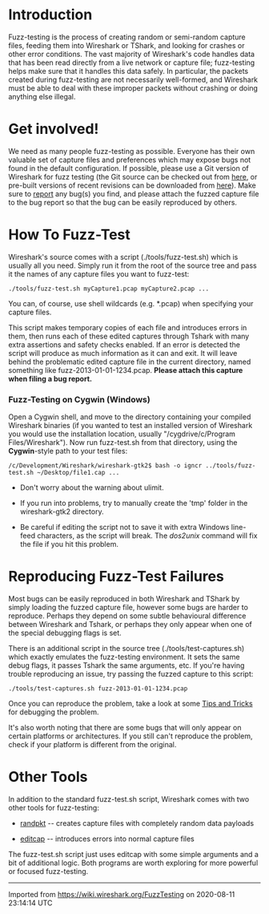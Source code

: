 # Introduction

Fuzz-testing is the process of creating random or semi-random capture files, feeding them into Wireshark or TShark, and looking for crashes or other error conditions. The vast majority of Wireshark's code handles data that has been read directly from a live network or capture file; fuzz-testing helps make sure that it handles this data safely. In particular, the packets created during fuzz-testing are not necessarily well-formed, and Wireshark must be able to deal with these improper packets without crashing or doing anything else illegal.

# Get involved\!

We need as many people fuzz-testing as possible. Everyone has their own valuable set of capture files and preferences which may expose bugs not found in the default configuration. If possible, please use a Git version of Wireshark for fuzz testing (the Git source can be checked out from [here](https://www.wireshark.org/develop.html), or pre-built versions of recent revisions can be downloaded from [here](https://www.wireshark.org/download/automated/)). Make sure to [report](/ReportingBugs) any bug(s) you find, and please attach the fuzzed capture file to the bug report so that the bug can be easily reproduced by others.

# How To Fuzz-Test

Wireshark's source comes with a script (./tools/fuzz-test.sh) which is usually all you need. Simply run it from the root of the source tree and pass it the names of any capture files you want to fuzz-test:

    ./tools/fuzz-test.sh myCapture1.pcap myCapture2.pcap ...

You can, of course, use shell wildcards (e.g. \*.pcap) when specifying your capture files.

This script makes temporary copies of each file and introduces errors in them, then runs each of these edited captures through Tshark with many extra assertions and safety checks enabled. If an error is detected the script will produce as much information as it can and exit. It will leave behind the problematic edited capture file in the current directory, named something like fuzz-2013-01-01-1234.pcap. **Please attach this capture when filing a bug report.**

### Fuzz-Testing on Cygwin (Windows)

Open a Cygwin shell, and move to the directory containing your compiled Wireshark binaries (if you wanted to test an installed version of Wireshark you would use the installation location, usually "/cygdrive/c/Program Files/Wireshark"). Now run fuzz-test.sh from that directory, using the **Cygwin**-style path to your test files:

    /c/Development/Wireshark/wireshark-gtk2$ bash -o igncr ../tools/fuzz-test.sh ~/Desktop/file1.cap ...

  - Don't worry about the warning about ulimit.

  - If you run into problems, try to manually create the 'tmp' folder in the wireshark-gtk2 directory.

  - Be careful if editing the script not to save it with extra Windows line-feed characters, as the script will break. The *dos2unix* command will fix the file if you hit this problem.

# Reproducing Fuzz-Test Failures

Most bugs can be easily reproduced in both Wireshark and TShark by simply loading the fuzzed capture file, however some bugs are harder to reproduce. Perhaps they depend on some subtle behavioural difference between Wireshark and Tshark, or perhaps they only appear when one of the special debugging flags is set.

There is an additional script in the source tree (./tools/test-captures.sh) which exactly emulates the fuzz-testing environment. It sets the same debug flags, it passes Tshark the same arguments, etc. If you're having trouble reproducing an issue, try passing the fuzzed capture to this script:

    ./tools/test-captures.sh fuzz-2013-01-01-1234.pcap

Once you can reproduce the problem, take a look at some [Tips and Tricks](/Development/Tips) for debugging the problem.

It's also worth noting that there are some bugs that will only appear on certain platforms or architectures. If you still can't reproduce the problem, check if your platform is different from the original.

# Other Tools

In addition to the standard fuzz-test.sh script, Wireshark comes with two other tools for fuzz-testing:

  - [randpkt](https://www.wireshark.org/docs/man-pages/randpkt.html) -- creates capture files with completely random data payloads

  - [editcap](http://www.wireshark.org/docs/man-pages/editcap.html) -- introduces errors into normal capture files

The fuzz-test.sh script just uses editcap with some simple arguments and a bit of additional logic. Both programs are worth exploring for more powerful or focused fuzz-testing.

---

Imported from https://wiki.wireshark.org/FuzzTesting on 2020-08-11 23:14:14 UTC
